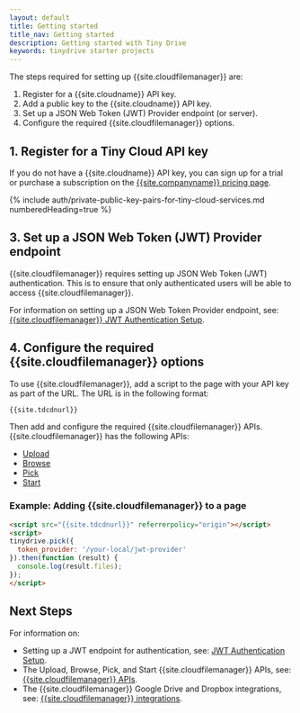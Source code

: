 ```yaml
---
layout: default
title: Getting started
title_nav: Getting started
description: Getting started with Tiny Drive
keywords: tinydrive starter projects
---
```


The steps required for setting up {{site.cloudfilemanager}} are:

1. Register for a {{site.cloudname}} API key.
1. Add a public key to the {{site.cloudname}} API key.
1. Set up a JSON Web Token (JWT) Provider endpoint (or server).
1. Configure the required {{site.cloudfilemanager}} options.

## 1. Register for a Tiny Cloud API key

If you do not have a {{site.cloudname}} API key, you can sign up for a trial or purchase a subscription on the [{{site.companyname}} pricing page]({{site.pricingpage}}/).

{% include auth/private-public-key-pairs-for-tiny-cloud-services.md numberedHeading=true %}

## 3. Set up a JSON Web Token (JWT) Provider endpoint

{{site.cloudfilemanager}} requires setting up JSON Web Token (JWT) authentication. This is to ensure that only authenticated users will be able to access {{site.cloudfilemanager}}.

For information on setting up a JSON Web Token Provider endpoint, see: [{{site.cloudfilemanager}} JWT Authentication Setup]({{site.baseurl}}/tinydrive/jwt-authentication/).

## 4. Configure the required {{site.cloudfilemanager}} options

To use {{site.cloudfilemanager}}, add a script to the page with your API key as part of the URL. The URL is in the following format:

```html
{{site.tdcdnurl}}
```

Then add and configure the required {{site.cloudfilemanager}} APIs. {{site.cloudfilemanager}} has the following APIs:

- [Upload]({{site.baseurl}}/tinydrive/apis/tinydrive-upload/)
- [Browse]({{site.baseurl}}/tinydrive/apis/tinydrive-browse/)
- [Pick]({{site.baseurl}}/tinydrive/apis/tinydrive-pick/)
- [Start]({{site.baseurl}}/tinydrive/apis/tinydrive-start/)

### Example: Adding {{site.cloudfilemanager}} to a page

```html
<script src="{{site.tdcdnurl}}" referrerpolicy="origin"></script>
<script>
tinydrive.pick({
  token_provider: '/your-local/jwt-provider'
}).then(function (result) {
  console.log(result.files);
});
</script>
```

## Next Steps

For information on:

- Setting up a JWT endpoint for authentication, see: [JWT Authentication Setup]({{site.baseurl}}/tinydrive/jwt-authentication/).
- The Upload, Browse, Pick, and Start {{site.cloudfilemanager}} APIs, see: [{{site.cloudfilemanager}} APIs]({{site.baseurl}}/tinydrive/apis/).
- The {{site.cloudfilemanager}} Google Drive and Dropbox integrations, see: [{{site.cloudfilemanager}} integrations]({{site.baseurl}}/tinydrive/integrations/).
